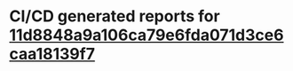 # CI/CD generated reports for [11d8848a9a106ca79e6fda071d3ce6caa18139f7](https://github.com/hydephp/develop/commit/11d8848a9a106ca79e6fda071d3ce6caa18139f7)
